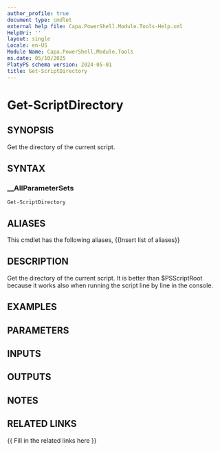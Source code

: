 ```yaml
---
author_profile: true
document type: cmdlet
external help file: Capa.PowerShell.Module.Tools-Help.xml
HelpUri: ''
layout: single
Locale: en-US
Module Name: Capa.PowerShell.Module.Tools
ms.date: 05/10/2025
PlatyPS schema version: 2024-05-01
title: Get-ScriptDirectory
---
```


# Get-ScriptDirectory

## SYNOPSIS

Get the directory of the current script.

## SYNTAX

### __AllParameterSets

```
Get-ScriptDirectory
```

## ALIASES

This cmdlet has the following aliases,
  {{Insert list of aliases}}

## DESCRIPTION

Get the directory of the current script.
It is better than $PSScriptRoot because it works also when running the script line by line in the console.

## EXAMPLES

## PARAMETERS

## INPUTS

## OUTPUTS

## NOTES

## RELATED LINKS

{{ Fill in the related links here }}

